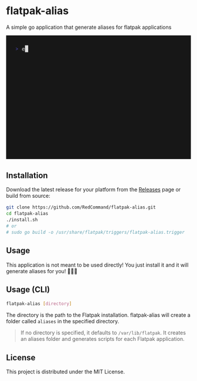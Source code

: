 # flatpak-alias

A simple go application that generate aliases for flatpak applications

<!-- markdownlint-disable MD033 -->
<img src="assets/flatpak-alias.gif" alt="demo gif">
<!-- markdownlint-enable MD033 -->

## Installation

Download the latest release for your platform from the [Releases](https://github.com/RedCommand/flatpak-alias/releases) page or build from source:

```bash
git clone https://github.com/RedCommand/flatpak-alias.git
cd flatpak-alias
./install.sh
# or
# sudo go build -o /usr/share/flatpak/triggers/flatpak-alias.trigger
```

## Usage

This application is not meant to be used directly! You just install it and it will generate aliases for you! 🎉🎉🎉

## Usage (CLI)

```bash
flatpak-alias [directory]
```

The directory is the path to the Flatpak installation. flatpak-alias will create a folder called `aliases` in the specified directory.

> If no directory is specified, it defaults to `/var/lib/flatpak`. It creates an aliases folder and generates scripts for each Flatpak application.

## License

This project is distributed under the MIT License.
